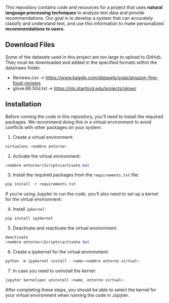 This repository contains code and resources for a project that uses **natural language processing techniques** to analyze text data and provide recommendations. Our goal is to develop a system that can accurately classify and understand text, and use this information to make personalized **recommendations to users**.

## Download Files 
Some of the datasets used in this project are too large to upload to GitHub. They must be downloaded and added in the specified formats within the data/raws folder.
- Reviews.csv $\rightarrow$ https://www.kaggle.com/datasets/snap/amazon-fine-food-reviews
- glove.6B.50d.txt $\rightarrow$ https://nlp.stanford.edu/projects/glove/

## Installation

Before running the code in this repository, you'll need to install the required packages. We recommend doing this in a virtual environment to avoid conflicts with other packages on your system.

1. Create a virtual environment:
```powershell
virtualenv <nombre entorno>
```
2. Activate the virtual environment:
```powershell
<nombre entorno>\Scripts\activate.bat
```
3. Install the required packages from the `requirements.txt` file:
```powershell
pip install -r requirements.txt
```
If you’re using Jupyter to run the code, you’ll also need to set up a kernel for the virtual environment:

4. Install `ipkernel`:
```powershell
pip install ipykernel
```
5. Deactivate and reactivate the virtual environment:
```powershell
deactivate
<nombre entorno>\Scripts\activate.bat
```
6. Create a ipykernel for the virtual environment:
```powershell
python -m ipykernel install --name=<nombre entorno virtual>
```
7. In case you need to uninstall the kernel:
```powershell
jupyter kernelspec uninstall <name_ entorno virtual>.
```

After completing these steps, you should be able to select the kernel for your virtual environment when running the code in Jupyter.


